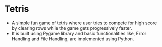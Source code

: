 # Tetris
- A simple fun game of tetris where user tries to compete for high score by clearing rows while the game gets progressively faster.
- It is built using Pygame library and basic functionalities like, Error Handling and File Handling, are implemented using Python.
